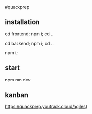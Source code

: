 #quackprep

## installation
  cd frontend; npm i; cd ..

  cd backend; npm i; cd ..

  npm i;

## start
  npm run dev

## kanban 
https://quackprep.youtrack.cloud/agiles) 
